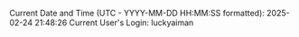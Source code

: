 Current Date and Time (UTC - YYYY-MM-DD HH:MM:SS formatted): 2025-02-24 21:48:26
Current User's Login: luckyaiman
